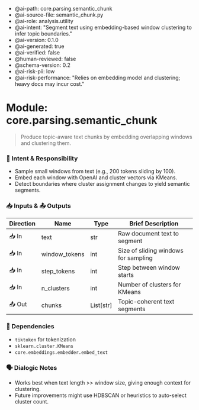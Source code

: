 - @ai-path: core.parsing.semantic_chunk
- @ai-source-file: semantic_chunk.py
- @ai-role: analysis.utility
- @ai-intent: "Segment text using embedding-based window clustering to infer topic boundaries."
- @ai-version: 0.1.0
- @ai-generated: true
- @ai-verified: false
- @human-reviewed: false
- @schema-version: 0.2
- @ai-risk-pii: low
- @ai-risk-performance: "Relies on embedding model and clustering; heavy docs may incur cost."

# Module: core.parsing.semantic_chunk
> Produce topic-aware text chunks by embedding overlapping windows and clustering them.

### 🎯 Intent & Responsibility
- Sample small windows from text (e.g., 200 tokens sliding by 100).
- Embed each window with OpenAI and cluster vectors via KMeans.
- Detect boundaries where cluster assignment changes to yield semantic segments.

### 📥 Inputs & 📤 Outputs
| Direction | Name | Type | Brief Description |
|-----------|------|------|-------------------|
| 📥 In | text | str | Raw document text to segment |
| 📥 In | window_tokens | int | Size of sliding windows for sampling |
| 📥 In | step_tokens | int | Step between window starts |
| 📥 In | n_clusters | int | Number of clusters for KMeans |
| 📤 Out | chunks | List[str] | Topic-coherent text segments |

### 🔗 Dependencies
- `tiktoken` for tokenization
- `sklearn.cluster.KMeans`
- `core.embeddings.embedder.embed_text`

### 🗣 Dialogic Notes
- Works best when text length >> window size, giving enough context for clustering.
- Future improvements might use HDBSCAN or heuristics to auto-select cluster count.
